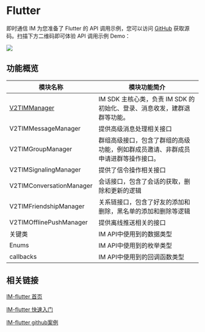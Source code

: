 # Flutter

即时通信 IM 为您准备了 Flutter 的 API 调用示例，您可以访问 [GitHub](https://github.com/tencentyun/imApiFlutterExample) 获取源码。扫描下方二维码即可体验 API 调用示例 Demo：

![](https://main.qcloudimg.com/raw/4658a0d24c33f6ec42b07bc8e36234d9.png)

## 功能概览

| 模块名称                                          | 模块功能简介                                      |
| --------------------------------------------- | ------------------------------------------- |
| [V2TIMManager](class/manager/v2timmanager.md) | IM SDK 主核心类，负责 IM SDK 的初始化、登录、消息收发，建群退群等功能。 |
| V2TIMMessageManager                           | 提供高级消息处理相关接口                                |
| V2TIMGroupManager                             | 群组高级接口，包含了群组的高级功能，例如群成员邀请、非群成员申请进群等操作接口。    |
| V2TIMSignalingManager                         | 提供了信令操作相关接口                                 |
| V2TIMConversationManager                      | 会话接口，包含了会话的获取，删除和更新的逻辑                      |
| V2TIMFriendshipManager                        | 关系链接口，包含了好友的添加和删除，黑名单的添加和删除等逻辑              |
| V2TIMOfflinePushManager                       | 提供离线推送相关的接口                                 |
| 关键类                                           | IM API中使用到的数据类型                             |
| Enums                                         | IM API中使用到的枚举类型                             |
| callbacks                                     | IM API中使用到的回调函数类型                           |

## 相关链接

[IM-flutter 首页](https://cloud.tencent.com/document/product/269)

[IM-flutter 快速入门](https://cloud.tencent.com/document/product/269/68823)

[IM-flutter github案例](https://github.com/tencentyun/imApiFlutterExample)
